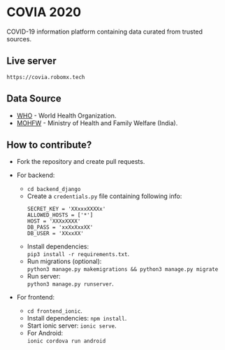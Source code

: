 # COVIA 2020

COVID-19 information platform containing data curated from trusted sources.

## Live server
    https://covia.robomx.tech

## Data Source
* [WHO](https://who.int) - World Health Organization.
* [MOHFW](https://www.mohfw.gov.in/) - Ministry of Health and Family Welfare (India).

## How to contribute?
* Fork the repository and create pull requests.
* For backend:
    * `cd backend_django`
    * Create a `credentials.py` file containing following info:
        ```
        SECRET_KEY = 'XXxxxXXXXx'
        ALLOWED_HOSTS = ['*']
        HOST = 'XXXxXXXX'
        DB_PASS = 'xxXxXxxXX'
        DB_USER = 'XXxxXX'
        ```
    * Install dependencies:  
    `pip3 install -r requirements.txt`.
    * Run migrations (optional):  
    `python3 manage.py makemigrations && python3 manage.py migrate`
    * Run server:   
    `python3 manage.py runserver`.

* For frontend:
    * `cd frontend_ionic`.
    * Install dependencies: `npm install`.
    * Start ionic server: `ionic serve`.
    * For Android:  
    `ionic cordova run android`


